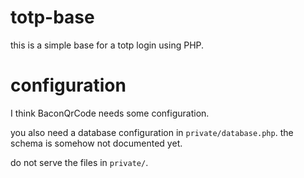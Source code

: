 # totp-base

this is a simple base for a totp login using PHP.

# configuration

I think BaconQrCode needs some configuration.

you also need a database configuration in `private/database.php`.
the schema is somehow not documented yet.

do not serve the files in `private/`.



